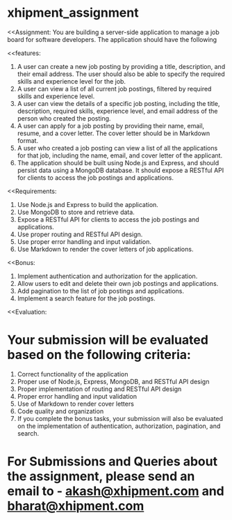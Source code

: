 # xhipment_assignment

<<Assignment:
You are building a server-side application to manage a job board for software developers. The application should have the following

<<features:
1. A user can create a new job posting by providing a title, description, and their email address. The user should also be able to 
   specify the required skills and experience level for the job.
2. A user can view a list of all current job postings, filtered by required skills and experience level.
3. A user can view the details of a specific job posting, including the title, description, required skills, experience level, and 
   email address of the person who created the posting.
4. A user can apply for a job posting by providing their name, email, resume, and a cover letter. The cover letter should be in 
   Markdown format.
5. A user who created a job posting can view a list of all the applications for that job, including the name, email, and cover 
   letter of the applicant.
6. The application should be built using Node.js and Express, and should persist data using a MongoDB database. It should expose a 
   RESTful API for clients to access the job postings and applications.

<<Requirements: 
1. Use Node.js and Express to build the application.
2. Use MongoDB to store and retrieve data.
3. Expose a RESTful API for clients to access the job postings and applications.
4. Use proper routing and RESTful API design.
5. Use proper error handling and input validation.
6. Use Markdown to render the cover letters of job applications.

<<Bonus:
1. Implement authentication and authorization for the application.
2. Allow users to edit and delete their own job postings and applications.
3. Add pagination to the list of job postings and applications.
4. Implement a search feature for the job postings.

<<Evaluation:
# Your submission will be evaluated based on the following criteria:
1. Correct functionality of the application
2. Proper use of Node.js, Express, MongoDB, and RESTful API design
3. Proper implementation of routing and RESTful API design
4. Proper error handling and input validation
5. Use of Markdown to render cover letters
6. Code quality and organization
7. If you complete the bonus tasks, your submission will also be evaluated on the implementation of authentication, authorization, 
   pagination, and search.
# For Submissions and Queries about the assignment, please send an email to - akash@xhipment.com and bharat@xhipment.com
